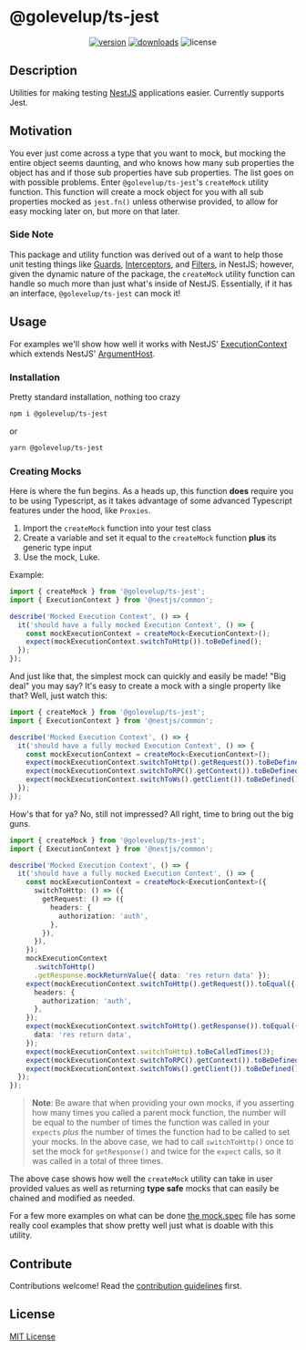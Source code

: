 # @golevelup/ts-jest

<p align="center">
<a href="https://www.npmjs.com/package/@golevelup/ts-jest"><img src="https://img.shields.io/npm/v/@golevelup/ts-jest.svg?style=flat" alt="version" /></a>
<a href="https://www.npmjs.com/package/@golevelup/ts-jest"><img alt="downloads" src="https://img.shields.io/npm/dt/@golevelup/ts-jest.svg?style=flat"></a>
<img alt="license" src="https://img.shields.io/npm/l/@golevelup/ts-jest.svg">
</p>

## Description

Utilities for making testing [NestJS](https://docs.nestjs.com) applications easier. Currently supports Jest.

## Motivation

You ever just come across a type that you want to mock, but mocking the entire object seems daunting, and who knows how many sub properties the object has and if those sub properties have sub properties. The list goes on with possible problems. Enter `@golevelup/ts-jest`'s `createMock` utility function. This function will create a mock object for you with all sub properties mocked as `jest.fn()` unless otherwise provided, to allow for easy mocking later on, but more on that later.

### Side Note

This package and utility function was derived out of a want to help those unit testing things like [Guards](https://docs.nestjs.com/guards), [Interceptors](https://docs.nestjs.com/interceptors), and [Filters](https://docs.nestjs.com/exception-filters), in NestJS; however, given the dynamic nature of the package, the `createMock` utility function can handle so much more than just what's inside of NestJS. Essentially, if it has an interface, `@golevelup/ts-jest` can mock it!

## Usage

For examples we'll show how well it works with NestJS' [ExecutionContext](https://github.com/nestjs/nest/blob/master/packages/common/interfaces/features/execution-context.interface.ts) which extends NestJS' [ArgumentHost](https://github.com/nestjs/nest/blob/master/packages/common/interfaces/features/arguments-host.interface.ts#L60).

### Installation

Pretty standard installation, nothing too crazy

```sh
npm i @golevelup/ts-jest
```

or

```sh
yarn @golevelup/ts-jest
```

### Creating Mocks

Here is where the fun begins. As a heads up, this function **does** require you to be using Typescript, as it takes advantage of some advanced Typescript features under the hood, like `Proxies`.

1. Import the `createMock` function into your test class
2. Create a variable and set it equal to the `createMock` function **plus** its generic type input
3. Use the mock, Luke.

Example:

```ts
import { createMock } from '@golevelup/ts-jest';
import { ExecutionContext } from '@nestjs/common';

describe('Mocked Execution Context', () => {
  it('should have a fully mocked Execution Context', () => {
    const mockExecutionContext = createMock<ExecutionContext>();
    expect(mockExecutionContext.switchToHttp()).toBeDefined();
  });
});
```

And just like that, the simplest mock can quickly and easily be made! "Big deal" you may say? It's easy to create a mock with a single property like that? Well, just watch this:

```ts
import { createMock } from '@golevelup/ts-jest';
import { ExecutionContext } from '@nestjs/common';

describe('Mocked Execution Context', () => {
  it('should have a fully mocked Execution Context', () => {
    const mockExecutionContext = createMock<ExecutionContext>();
    expect(mockExecutionContext.switchToHttp().getRequest()).toBeDefined();
    expect(mockExecutionContext.switchToRPC().getContext()).toBeDefined();
    expect(mockExecutionContext.switchToWs().getClient()).toBeDefined();
  });
});
```

How's that for ya? No, still not impressed? All right, time to bring out the big guns.

```ts
import { createMock } from '@golevelup/ts-jest';
import { ExecutionContext } from '@nestjs/common';

describe('Mocked Execution Context', () => {
  it('should have a fully mocked Execution Context', () => {
    const mockExecutionContext = createMock<ExecutionContext>({
      switchToHttp: () => ({
        getRequest: () => ({
          headers: {
            authorization: 'auth',
          },
        }),
      }),
    });
    mockExecutionContext
      .switchToHttp()
      .getResponse.mockReturnValue({ data: 'res return data' });
    expect(mockExecutionContext.switchToHttp().getRequest()).toEqual({
      headers: {
        authorization: 'auth',
      },
    });
    expect(mockExecutionContext.switchToHttp().getResponse()).toEqual({
      data: 'res return data',
    });
    expect(mockExecutionContext.switchToHttp).toBeCalledTimes(3);
    expect(mockExecutionContext.switchToRPC().getContext()).toBeDefined();
    expect(mockExecutionContext.switchToWs().getClient()).toBeDefined();
  });
});
```

> **Note**: Be aware that when providing your own mocks, if you asserting how many times you called a parent mock function, the number will be equal to the number of times the function was called in your `expects` _plus_ the number of times the function had to be called to set your mocks. In the above case, we had to call `switchToHttp()` once to set the mock for `getResponse()` and twice for the `expect` calls, so it was called in a total of three times.

The above case shows how well the `createMock` utility can take in user provided values as well as returning **type safe** mocks that can easily be chained and modified as needed.

For a few more examples on what can be done [the mock.spec](src/mocks.spec.ts) file has some really cool examples that show pretty well just what is doable with this utility.

## Contribute

Contributions welcome! Read the [contribution guidelines](../../CONTRIBUTING.md) first.

## License

[MIT License](../../LICENSE)
